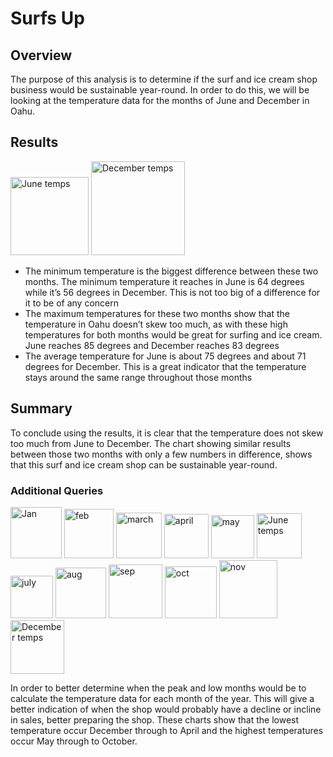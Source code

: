 # Surfs Up
## Overview  
The purpose of this analysis is to determine if the surf and ice cream shop business would be sustainable year-round. In order to do this, we will be looking at the temperature data for the months of June and December in Oahu. 
## Results 
<img width="125" alt="June temps" src="https://user-images.githubusercontent.com/64383146/177467471-78f292a9-4c2a-43ec-a756-6edab7e4640d.png"> <img width="150" alt="December temps" src="https://user-images.githubusercontent.com/64383146/177467484-1976bfcd-b8b8-40a5-adc7-16cd5d686c9b.png">
-	The minimum temperature is the biggest difference between these two months. The minimum temperature it reaches in June is 64 degrees while it’s 56 degrees in December. This is not too big of a difference for it to be of any concern
-	The maximum temperatures for these two months show that the temperature in Oahu doesn’t skew too much, as with these high temperatures for both months would be great for surfing and ice cream. June reaches 85 degrees and December reaches 83 degrees
-	The average temperature for June is about 75 degrees and about 71 degrees for December. This is a great indicator that the temperature stays around the same range throughout those months
## Summary 
To conclude using the results, it is clear that the temperature does not skew too much from June to December. The chart showing similar results between those two months with only a few numbers in difference, shows that this surf and ice cream shop can be sustainable year-round. 
### Additional Queries 
<img width="82" alt="Jan " src="https://user-images.githubusercontent.com/64383146/177470635-b20a0ef9-6375-4f1d-95ea-94e512f3dfd3.png"> <img width="79" alt="feb" src="https://user-images.githubusercontent.com/64383146/177470657-c00cacf3-e17e-4387-9b83-fc03d85b142b.png"> <img width="73" alt="march" src="https://user-images.githubusercontent.com/64383146/177470681-109c78dd-08b2-4559-93d5-118c8a857de3.png"> <img width="71" alt="april" src="https://user-images.githubusercontent.com/64383146/177470318-6e414e0a-11f4-4bdb-b9b5-d127b738e145.png"> <img width="69" alt="may" src="https://user-images.githubusercontent.com/64383146/177470363-bb5adad9-22a4-4a11-b6d6-8907a99eb64a.png"> <img width="72" alt="June temps" src="https://user-images.githubusercontent.com/64383146/177470404-bc0e42c6-be5a-47b5-a27c-ef0e80017fb9.png"> <img width="68" alt="july" src="https://user-images.githubusercontent.com/64383146/177470437-38663e18-888c-418d-b03d-037ab139fa69.png"> <img width="81" alt="aug" src="https://user-images.githubusercontent.com/64383146/177470459-b6fb144a-97f6-4a7a-89c0-2946dca4d17a.png"> <img width="86" alt="sep" src="https://user-images.githubusercontent.com/64383146/177470464-a7476dd7-c4a8-43f2-bb7c-faa0adc4f489.png"> <img width="83" alt="oct" src="https://user-images.githubusercontent.com/64383146/177470483-8d197dc5-4b96-41e0-948e-40833df9a7b8.png"> <img width="93" alt="nov" src="https://user-images.githubusercontent.com/64383146/177470507-78471a35-3d6d-45a0-9944-4ea399013af6.png"> <img width="86" alt="December temps" src="https://user-images.githubusercontent.com/64383146/177470525-578e95aa-94a3-4e63-bd32-2deeb12fc6ea.png">

In order to better determine when the peak and low months would be to calculate the temperature data for each month of the year. This will give a better indication of when the shop would probably have a decline or incline in sales, better preparing the shop. These charts show that the lowest temperature occur December through to April and the highest temperatures occur May through to October.












